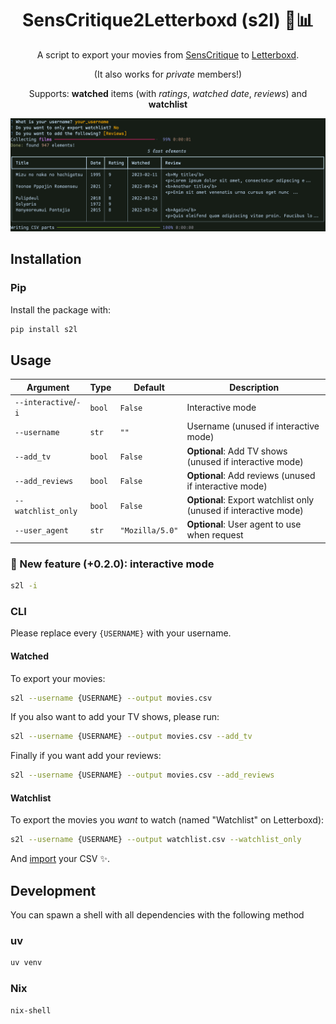 <div align="center">

# SensCritique2Letterboxd (s2l) 🍿📊

A script to export your movies from [SensCritique](https://senscritique.com) to [Letterboxd](https://letterboxd.com).

(It also works for _private_ members!)

Supports: <b>watched</b> items (with <i>ratings</i>, <i>watched date</i>, <i>reviews</i>) and <b>watchlist</b>

![Screenshot](assets/screenshot.png)

</div>

## Installation

### Pip

Install the package with:

```bash
pip install s2l
```

## Usage

| Argument             | Type   | Default         | Description                                                      |
| -------------------- | ------ | --------------- | ---------------------------------------------------------------- |
| `--interactive`/`-i` | `bool` | `False`         | Interactive mode                                                 |
| `--username`         | `str`  | `""`            | Username (unused if interactive mode)                            |
| `--add_tv`           | `bool` | `False`         | **Optional**: Add TV shows (unused if interactive mode)          |
| `--add_reviews`      | `bool` | `False`         | **Optional**: Add reviews (unused if interactive mode)           |
| `--watchlist_only`   | `bool` | `False`         | **Optional**: Export watchlist only (unused if interactive mode) |
| `--user_agent`       | `str`  | `"Mozilla/5.0"` | **Optional**: User agent to use when request                     |

### 🌟 New feature (+0.2.0): interactive mode

```bash
s2l -i
```

### CLI

Please replace every `{USERNAME}` with your username.

#### Watched

To export your movies:

```bash
s2l --username {USERNAME} --output movies.csv
```

If you also want to add your TV shows, please run:

```bash
s2l --username {USERNAME} --output movies.csv --add_tv
```

Finally if you want add your reviews:

```bash
s2l --username {USERNAME} --output movies.csv --add_reviews
```

#### Watchlist

To export the movies you _want_ to watch (named "Watchlist" on Letterboxd):

```bash
s2l --username {USERNAME} --output watchlist.csv --watchlist_only
```

And [import](https://letterboxd.com/import/) your CSV ✨.

## Development

You can spawn a shell with all dependencies with the following method

### uv

```bash
uv venv
```

### Nix

```bash
nix-shell
```
